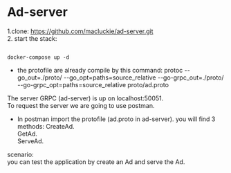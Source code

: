 # Ad-server
1.clone:
https://github.com/macluckie/ad-server.git  
2. start the stack: 

```console

docker-compose up -d

```
- the protofile are already compile by this command: 
protoc --go_out=./proto/ --go_opt=paths=source_relative --go-grpc_out=./proto/   
--go-grpc_opt=paths=source_relative proto/ad.proto  


The server GRPC (ad-server) is up on  localhost:50051.  
To request the server we are going to use postman.  
- In postman import the protofile (ad.proto in ad-server). 
you will find 3 methods: 
CreateAd.  
GetAd.  
ServeAd.   

scenario:  
you can test the application by create an Ad and serve the Ad.   
